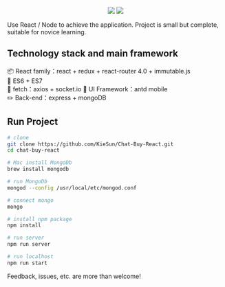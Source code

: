 <p align="center">
<img src="https://img.shields.io/badge/Language-%20JavaScript%20-f9e229.svg">
<a href="https://github.com/halfrost/vue-objccn/blob/master/LICENSE"><img src="https://img.shields.io/badge/license-GPL-blue.svg"></a>
</p>


Use React / Node to achieve the application. Project is small but complete, suitable for novice learning.

## Technology stack and main framework

📦 React family：react + redux + react-router 4.0 + immutable.js  
📌 ES6 + ES7     
📡 fetch：axios + socket.io
🎈 UI Framework：antd mobile  
✏️ Back-end：express + mongoDB

## Run Project
``` bash
# clone 
git clone https://github.com/KieSun/Chat-Buy-React.git
cd chat-buy-react

# Mac install MongoDb
brew install mongodb

# run MongoDb
mongod --config /usr/local/etc/mongod.conf

# connect mongo
mongo

# install npm package
npm install

# run server
npm run server

# run localhost
npm run start
```

Feedback, issues, etc. are more than welcome!
